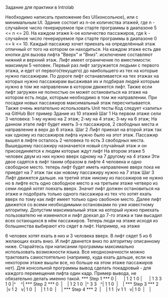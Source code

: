 Задание для практики в Introlab

Необходимо написать приложение без UI(консольное), или с минимальным UI.
Здание состоит из n-ое количества этажей, где n - случайное число генерируемое при
старте программы в диапазоне 5 &lt;= n &lt;= 20.
На каждом этаже k-ое количество пассажиров, где k - случайное число генерируемое
при старте программы в диапазоне 0 &lt;= k &lt;= 10.
Каждый пассажир хочет приехать на определённый этаж отличный от того на котором
он находиться.
На каждом этаже есть две кнопки для вызова лифта &quot;Вверх&quot; и &quot;Вниз&quot;. исключение
составляют нижний и верхний этаж.
Лифт имеет ограничение по вместимости: максимум 5 человек.
Первый раз лифт загружается людьми с первого этажа, и едет от первого(текущего) до
наибольшего из тех на которые нужно пассажирам.
По дороге лифт останавливается на тех этажах на которых нужно пассажирам
высаживая их и подбирая людей которым нужно в том же направлении в котором
движется лифт.
Также если лифт загружен не полностью он может остановиться на этаже на котором
есть люди, которым необходимо в том же направлении.
При посадки новых пассажиров максимальный этаж пересчитывается.
Также очень желательно использовать Unit тесты
Код следует «залить» на GitHub
Вот пример
Здание из 10 этажей
Шаг 1
На первом этаже сели 3 человека:
1-му нужно на 2 этаж;
2-му на 4 этаж;
3-му на 6 этаж;
На данном этапе лифт будет иметь 3-х пассажиров, 2 свободных места и направление в
верх до 6 этажа.
Шаг 2
Лифт приехал на второй этаж так как одному из пассажиров лифта нужно было на этот
этаж.
Пассажир вышел в лифте осталось 2 человека то есть 3 свободных места.
Вышедшему пассажиру назначается новый случайный этаж и он присоединяется к
людям которые ждут лифт
На втором этаже 5 человек двум из них нужно вверх одному на 7 другому на 4 этажи
Эти двое садятся в лифт таким образом в лифте 4 человека и одно свободное место.
теперь лифт будет иметь направление вверх пока не приедет на 7 этаж так как новому
пассажиру нужно на 7 этаж
Шаг 3
Лифт движется дальше. на третий этаж никому из пассажиров не нужно но в лифте
есть одно свободное место а на третьем этаже четверо из семи людей хотят поехать
вверх.
Значит лифт должен остановиться на этаже и подобрать только одного пассажира из
тех что хотят ехать вверх по тому как лифт имеет только одно свобоное место.
Далее лифт движется со всеми необходимыми остановками по уже известному
алгоритму.
Допустим максимальный этаж на который нужно приехать пользователю не изменился
и лифт доехал до 7-го этажа и там высадил всех остающихся в нём пассажиров. Теперь
люди на этаже исходя из большинства выбирают кто сядет в лифт. Например, на этаже

6 человек хотят ехать в низ и 3 человека вверх. В лифт сядет 5 из 6 желающих ехать
вниз. И лифт двинется вниз по алгоритму описанному ниже.
Старайтесь при написании программы максимально использовать возможности языка.
Все неоднозначности можно трактовать самостоятельно (например, куда ехать дальше,
если на некотором этаже вышли все, но больше на этом этаже пассажиров нет).
Для консольной программы вывод сделать покадровый - для каждого перемещения
лифта один кадр.
Пример вывода, не обязательно делать именно такой.
*** Step 1 ***
0 |      | 1 2 1
0 |      | 1 3 3 1
0 |^    ^|
*** Step 2 ***
0  |    | 1 2 1
0  |^ 3 3   ^| 1 1
0  |    |
*** Step 3 ***
2  |v 1 2   v| 1
0  |    | 1 1
0  |    |
*** Step 4 ***
2  |    | 1
1  |v 1 1   v| 1
0  |    |

